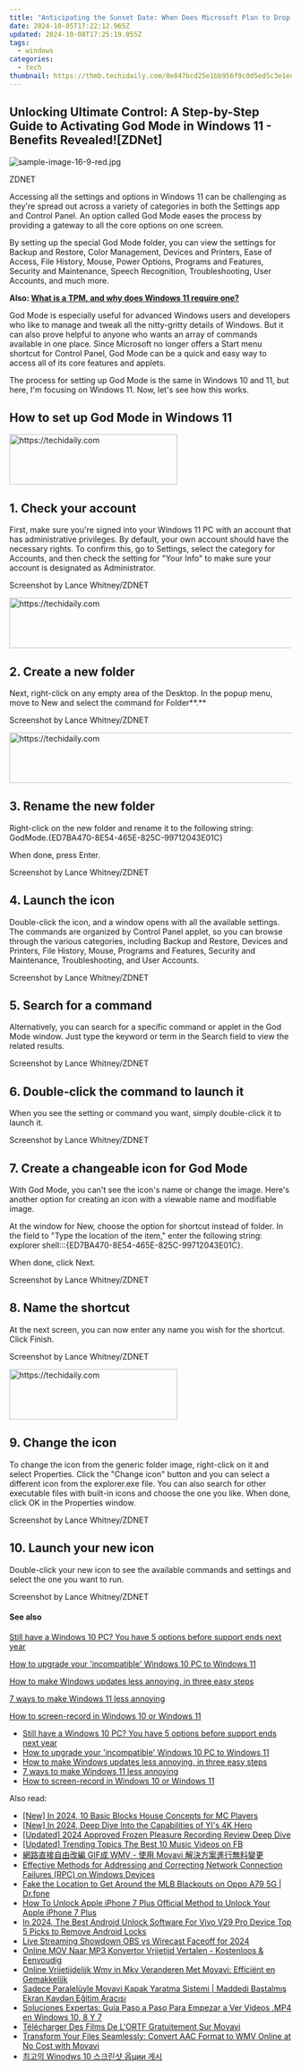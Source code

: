 ```yaml
---
title: "Anticipating the Sunset Date: When Does Microsoft Plan to Drop Support for Specific Windows and Office Versions?"
date: 2024-10-05T17:22:12.965Z
updated: 2024-10-08T17:25:19.055Z
tags:
  - windows
categories:
  - tech
thumbnail: https://thmb.techidaily.com/8e847bcd25e1bb956f9c0d5ed5c3e1ee40f922a7b0a9cd027835fb97af58ec95.jpg
---
```


## Unlocking Ultimate Control: A Step-by-Step Guide to Activating God Mode in Windows 11 - Benefits Revealed![ZDNet]

![sample-image-16-9-red.jpg](https://www.zdnet.com/a/img/resize/290d9f89bb1ad59305cdd1bad76bc67ae9f2160a/2024/09/09/e4557c45-e6e1-4d08-9cdd-d6b34abfe241/figure-top-how-to-manage-windows-11-with-god-mode.jpg?auto=webp&width=1280)

ZDNET

Accessing all the settings and options in Windows 11 can be challenging as they're spread out across a variety of categories in both the Settings app and Control Panel. An option called God Mode eases the process by providing a gateway to all the core options on one screen.

By setting up the special God Mode folder, you can view the settings for Backup and Restore, Color Management, Devices and Printers, Ease of Access, File History, Mouse, Power Options, Programs and Features, Security and Maintenance, Speech Recognition, Troubleshooting, User Accounts, and much more.

**Also: [What is a TPM, and why does Windows 11 require one?](https://www.zdnet.com/article/what-is-a-tpm-and-why-does-windows-11-require-one/)**

God Mode is especially useful for advanced Windows users and developers who like to manage and tweak all the nitty-gritty details of Windows. But it can also prove helpful to anyone who wants an array of commands available in one place. Since Microsoft no longer offers a Start menu shortcut for Control Panel, God Mode can be a quick and easy way to access all of its core features and applets.

The process for setting up God Mode is the same in Windows 10 and 11, but here, I'm focusing on Windows 11\. Now, let's see how this works.

## How to set up God Mode in Windows 11 

<!-- affiliate ads begin -->
<a href="https://aligracehair.sjv.io/c/5597632/1948949/19272" target="_top" id="1948949">
  <img src="//a.impactradius-go.com/display-ad/19272-1948949" border="0" alt="https://techidaily.com" width="300" height="90"/>
</a>
<img height="0" width="0" src="https://aligracehair.sjv.io/i/5597632/1948949/19272" style="position:absolute;visibility:hidden;" border="0" />
<!-- affiliate ads end -->

## 1\. Check your account

First, make sure you're signed into your Windows 11 PC with an account that has administrative privileges. By default, your own account should have the necessary rights. To confirm this, go to Settings, select the category for Accounts, and then check the setting for "Your Info" to make sure your account is designated as Administrator.

Screenshot by Lance Whitney/ZDNET

<!-- affiliate ads begin -->
<a href="https://appsumo.8odi.net/c/5597632/2151890/7443" target="_top" id="2151890">
  <img src="//a.impactradius-go.com/display-ad/7443-2151890" border="0" alt="https://techidaily.com" width="728" height="90"/>
</a>
<img height="0" width="0" src="https://appsumo.8odi.net/i/5597632/2151890/7443" style="position:absolute;visibility:hidden;" border="0" />
<!-- affiliate ads end -->

## 2\. Create a new folder

Next, right-click on any empty area of the Desktop. In the popup menu, move to New and select the command for Folder**.**

Screenshot by Lance Whitney/ZDNET

<!-- affiliate ads begin -->
<a href="https://appsumo.8odi.net/c/5597632/2049390/7443" target="_top" id="2049390">
  <img src="//a.impactradius-go.com/display-ad/7443-2049390" border="0" alt="https://techidaily.com" width="728" height="90"/>
</a>
<img height="0" width="0" src="https://appsumo.8odi.net/i/5597632/2049390/7443" style="position:absolute;visibility:hidden;" border="0" />
<!-- affiliate ads end -->

## 3\. Rename the new folder

Right-click on the new folder and rename it to the following string:  
 GodMode.{ED7BA470-8E54-465E-825C-99712043E01C}

When done, press Enter.

Screenshot by Lance Whitney/ZDNET

## 4\. Launch the icon

Double-click the icon, and a window opens with all the available settings. The commands are organized by Control Panel applet, so you can browse through the various categories, including Backup and Restore, Devices and Printers, File History, Mouse, Programs and Features, Security and Maintenance, Troubleshooting, and User Accounts.

Screenshot by Lance Whitney/ZDNET

## 5\. Search for a command

Alternatively, you can search for a specific command or applet in the God Mode window. Just type the keyword or term in the Search field to view the related results.

Screenshot by Lance Whitney/ZDNET

## 6\. Double-click the command to launch it

When you see the setting or command you want, simply double-click it to launch it.

Screenshot by Lance Whitney/ZDNET

## 7\. Create a changeable icon for God Mode

With God Mode, you can't see the icon's name or change the image. Here's another option for creating an icon with a viewable name and modifiable image.

At the window for New, choose the option for shortcut instead of folder. In the field to "Type the location of the item," enter the following string:  
 explorer shell:::{ED7BA470-8E54-465E-825C-99712043E01C}.

When done, click Next.

Screenshot by Lance Whitney/ZDNET

## 8\. Name the shortcut

At the next screen, you can now enter any name you wish for the shortcut. Click Finish.

Screenshot by Lance Whitney/ZDNET

<!-- affiliate ads begin -->
<a href="https://aligracehair.sjv.io/c/5597632/1997717/19272" target="_top" id="1997717">
  <img src="//a.impactradius-go.com/display-ad/19272-1997717" border="0" alt="https://techidaily.com" width="300" height="90"/>
</a>
<img height="0" width="0" src="https://aligracehair.sjv.io/i/5597632/1997717/19272" style="position:absolute;visibility:hidden;" border="0" />
<!-- affiliate ads end -->

## 9\. Change the icon

To change the icon from the generic folder image, right-click on it and select Properties. Click the "Change icon" button and you can select a different icon from the explorer.exe file. You can also search for other executable files with built-in icons and choose the one you like. When done, click OK in the Properties window.

Screenshot by Lance Whitney/ZDNET

## 10\. Launch your new icon

Double-click your new icon to see the available commands and settings and select the one you want to run.

Screenshot by Lance Whitney/ZDNET

#### See also

[Still have a Windows 10 PC? You have 5 options before support ends next year](https://www.zdnet.com/article/still-have-a-windows-10-pc-you-have-5-options-before-support-ends-in-2025/ "Still have a Windows 10 PC? You have 5 options before support ends next year")

[How to upgrade your 'incompatible' Windows 10 PC to Windows 11](https://www.zdnet.com/article/how-to-upgrade-your-incompatible-windows-10-pc-to-windows-11/ "How to upgrade your 'incompatible' Windows 10 PC to Windows 11")

[How to make Windows updates less annoying, in three easy steps](https://www.zdnet.com/article/how-to-make-windows-update-less-annoying-in-three-easy-steps/ "How to make Windows updates less annoying, in three easy steps")

[7 ways to make Windows 11 less annoying](https://www.zdnet.com/article/seven-ways-to-make-windows-11-less-annoying/ "7 ways to make Windows 11 less annoying")

[How to screen-record in Windows 10 or Windows 11](https://www.zdnet.com/article/how-to-screen-record-in-windows-10-or-11/ "How to screen-record in Windows 10 or Windows 11")

* [Still have a Windows 10 PC? You have 5 options before support ends next year](https://www.zdnet.com/article/still-have-a-windows-10-pc-you-have-5-options-before-support-ends-in-2025/ "Still have a Windows 10 PC? You have 5 options before support ends next year")
* [How to upgrade your 'incompatible' Windows 10 PC to Windows 11](https://www.zdnet.com/article/how-to-upgrade-your-incompatible-windows-10-pc-to-windows-11/ "How to upgrade your 'incompatible' Windows 10 PC to Windows 11")
* [How to make Windows updates less annoying, in three easy steps](https://www.zdnet.com/article/how-to-make-windows-update-less-annoying-in-three-easy-steps/ "How to make Windows updates less annoying, in three easy steps")
* [7 ways to make Windows 11 less annoying](https://www.zdnet.com/article/seven-ways-to-make-windows-11-less-annoying/ "7 ways to make Windows 11 less annoying")
* [How to screen-record in Windows 10 or Windows 11](https://www.zdnet.com/article/how-to-screen-record-in-windows-10-or-11/ "How to screen-record in Windows 10 or Windows 11")

<ins class="adsbygoogle"
     style="display:block"
     data-ad-format="autorelaxed"
     data-ad-client="ca-pub-7571918770474297"
     data-ad-slot="1223367746"></ins>

<ins class="adsbygoogle"
     style="display:block"
     data-ad-client="ca-pub-7571918770474297"
     data-ad-slot="8358498916"
     data-ad-format="auto"
     data-full-width-responsive="true"></ins>

<span class="atpl-alsoreadstyle">Also read:</span>
<div><ul>
<li><a href="https://screen-activity-recording.techidaily.com/new-in-2024-10-basic-blocks-house-concepts-for-mc-players/"><u>[New] In 2024, 10 Basic Blocks House Concepts for MC Players</u></a></li>
<li><a href="https://fox-cloud.techidaily.com/new-in-2024-deep-dive-into-the-capabilities-of-yis-4k-hero/"><u>[New] In 2024, Deep Dive Into the Capabilities of YI's 4K Hero</u></a></li>
<li><a href="https://video-capture.techidaily.com/updated-2024-approved-frozen-pleasure-recording-review-deep-dive/"><u>[Updated] 2024 Approved Frozen Pleasure Recording Review Deep Dive</u></a></li>
<li><a href="https://facebook-video-recording.techidaily.com/updated-trending-topics-the-best-10-music-videos-on-fb/"><u>[Updated] Trending Topics The Best 10 Music Videos on FB</u></a></li>
<li><a href="https://win-extraordinary.techidaily.com/gif-wmv-movavi/"><u>網路直接自由改編 GIF成 WMV - 使用 Movavi 解決方案進行無料變更</u></a></li>
<li><a href="https://common-error.techidaily.com/effective-methods-for-addressing-and-correcting-network-connection-failures-rpc-on-windows-devices/"><u>Effective Methods for Addressing and Correcting Network Connection Failures (RPC) on Windows Devices</u></a></li>
<li><a href="https://fake-location.techidaily.com/fake-the-location-to-get-around-the-mlb-blackouts-on-oppo-a79-5g-drfone-by-drfone-virtual-android/"><u>Fake the Location to Get Around the MLB Blackouts on Oppo A79 5G | Dr.fone</u></a></li>
<li><a href="https://sim-unlock.techidaily.com/how-to-unlock-apple-iphone-7-plus-official-method-to-unlock-your-apple-iphone-7-plus-by-drfone-ios/"><u>How To Unlock Apple iPhone 7 Plus Official Method to Unlock Your Apple iPhone 7 Plus</u></a></li>
<li><a href="https://sim-unlock.techidaily.com/in-2024-the-best-android-unlock-software-for-vivo-v29-pro-device-top-5-picks-to-remove-android-locks-by-drfone-android/"><u>In 2024, The Best Android Unlock Software For Vivo V29 Pro Device Top 5 Picks to Remove Android Locks</u></a></li>
<li><a href="https://vp-tips.techidaily.com/live-streaming-showdown-obs-vs-wirecast-faceoff-for-2024/"><u>Live Streaming Showdown OBS vs Wirecast Faceoff for 2024</u></a></li>
<li><a href="https://win-extraordinary.techidaily.com/online-mov-naar-mp3-konvertor-vrijetijd-vertalen-kostenloos-and-eenvoudig/"><u>Online MOV Naar MP3 Konvertor Vrijetijd Vertalen - Kostenloos & Eenvoudig</u></a></li>
<li><a href="https://win-extraordinary.techidaily.com/online-vrijetijdelijk-wmv-in-mkv-veranderen-met-movavi-efficient-en-gemakkelijk/"><u>Online Vrijetijdelijk Wmv in Mkv Veranderen Met Movavi: Efficiënt en Gemakkelijk</u></a></li>
<li><a href="https://win-extraordinary.techidaily.com/sadece-paraleluyle-movavi-kapak-yaratma-sistemi-maddedi-bastalmis-ekran-kayden-egitim-aracisi/"><u>Sadece Paralelüyle Movavi Kapak Yaratma Sistemi | Maddedi Baştalmış Ekran Kaydən Eğitim Aracısı</u></a></li>
<li><a href="https://win-extraordinary.techidaily.com/soluciones-expertas-guia-paso-a-paso-para-empezar-a-ver-videos-mp4-en-windows-10-8-y-7/"><u>Soluciones Expertas: Guía Paso a Paso Para Empezar a Ver Videos .MP4 en Windows 10, 8 Y 7</u></a></li>
<li><a href="https://win-extraordinary.techidaily.com/telecharger-des-films-de-lortf-gratuitement-sur-movavi/"><u>Télécharger Des Films De L'ORTF Gratuitement Sur Movavi</u></a></li>
<li><a href="https://win-extraordinary.techidaily.com/transform-your-files-seamlessly-convert-aac-format-to-wmv-online-at-no-cost-with-movavi/"><u>Transform Your Files Seamlessly: Convert AAC Format to WMV Online at No Cost with Movavi</u></a></li>
<li><a href="https://win-extraordinary.techidaily.com/winodws-10-cii/"><u>최고의 Winodws 10 스크린샷 옵ции 게시</u></a></li>
</ul></div>


